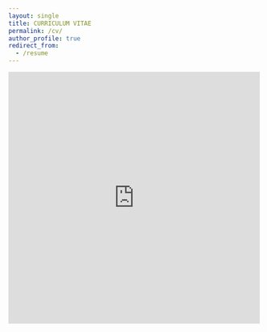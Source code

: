 ```yaml
---
layout: single
title: CURRICULUM VITAE
permalink: /cv/
author_profile: true
redirect_from:
  - /resume
---
```

<embed src="https://github.com/KensleyBlaise/KensleyBlaise.github.io/blob/master/assets/files/CV%20of%20Kensley%20Blaise.pdf" width="500" height="500" type='application/pdf'>

